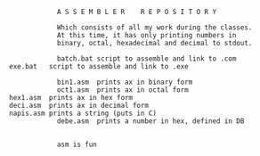                         A S S E M B L E R    R E P O S I T O R Y
                        
                        Which consists of all my work during the classes.
                        At this time, it has only printing numbers in 
                        binary, octal, hexadecimal and decimal to stdout.
                        
                        batch.bat script to assemble and link to .com
			exe.bat   script to assemble and link to .exe

                        bin1.asm  prints ax in binary form 
                        oct1.asm  prints ax in octal form
			hex1.asm  prints ax in hex form
			deci.asm  prints ax in decimal form
			napis.asm prints a string (puts in C)
                      	debe.asm  prints a number in hex, defined in DB 
                      	

                        asm is fun
